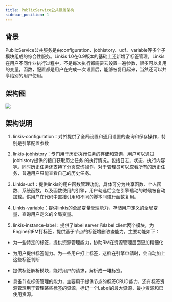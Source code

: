 ```yaml
---
title: PublicService公共服务架构
sidebar_position: 1
---
```

## **背景**

PublicService公共服务是由configuration、jobhistory、udf、variable等多个子模块组成的综合性服务。Linkis
1.0在0.9版本的基础上还新增了标签管理。Linkis在用户不同作业执行过程中，不是每次执行都需要去设置一遍参数，很多可以复用的变量，函数，配置都是用户在完成一次设置后，能够被复用起来，当然还可以共享给别的用户使用。

## **架构图**

![](/Images/Architecture/linkis-publicService-01.png)

## **架构说明**

1. linkis-configuration：对外提供了全局设置和通用设置的查询和保存操作，特别是引擎配置参数

2. linkis-jobhistory：专门用于历史执行任务的存储和查询，用户可以通过jobhistory提供的接口获取历史任务
    的执行情况。包括日志、状态、执行内容等。同时历史任务还支持了分页查询操作，对于管理员可以查看所有的历史任务，普通用户只能查看自己的历史任务。
3. Linkis-udf：提供linkis的用户函数管理功能，具体可分为共享函数、个人函数、系统函数，以及函数使用的引擎，用户勾选后会在引擎启动的时候被自动加载。供用户在代码中直接引用和不同的脚本间进行函数复用。

4. Linkis-variable：提供linkis的全局变量管理能力，存储用户定义的全局变量，查询用户定义的全局变量。

5. linkis-instance-label：提供了label server 和label
    client两个模块，为Engine和EM打标签，提供基于节点的标签增删改查能力。主要功能如下：

-   为一些特定的标签，提供资源管理能力，协助RM在资源管理层面更加精细化

-   为用户提供标签能力。为一些用户打上标签，这样在引擎申请时，会自动加上这些标签判断

-   提供标签解析模块，能将用户的请求，解析成一堆标签。

-   具备节点标签管理的能力，主要用于提供节点的标签CRUD能力，还有标签资源管理用于管理某些标签的资源，标记一个Label的最大资源、最小资源和已使用资源。

